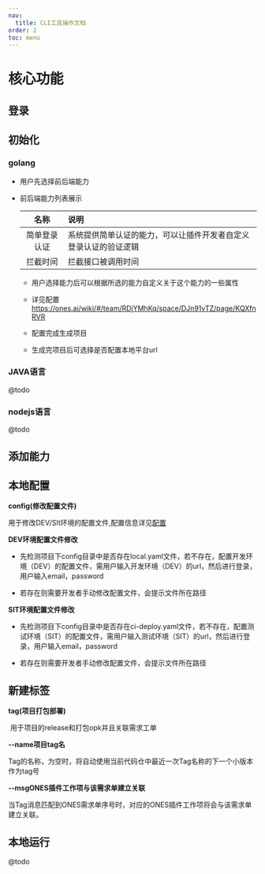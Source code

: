 ```yaml
---
nav:
  title: CLI工具操作文档
order: 2
toc: menu
---
```


# 核心功能



## 登录



## 初始化

### golang

- 用户先选择前后端能力

- 前后端能力列表展示

  |     名称     | 说明                                                         |
  | :----------: | :----------------------------------------------------------- |
  | 简单登录认证 | 系统提供简单认证的能力，可以让插件开发者自定义登录认证的验证逻辑 |
  |   拦截时间   | 拦截接口被调用时间                                           |

  - 用户选择能力后可以根据所选的能力自定义关于这个能力的一些属性
  
  - 详见配置 https://ones.ai/wiki/#/team/RDjYMhKq/space/DJn91vTZ/page/KQXfnRVR
  
  - 配置完成生成项目
  
  - 生成完项目后可选择是否配置本地平台url
  
    


### JAVA语言

@todo



### nodejs语言

@todo



## 添加能力



## 本地配置



**config(修改配置文件)**

用于修改DEV/SIt环境的配置文件,配置信息详见[配置](https://doc.plugins.myones.net/config/config)



**DEV环境配置文件修改**

- 先检测项目下config目录中是否存在local.yaml文件，若不存在，配置开发环境（DEV）的配置文件，需用户输入开发环境（DEV）的url，然后进行登录，用户输入email，password

- 若存在则需要开发者手动修改配置文件，会提示文件所在路径

  

**SIT环境配置文件修改**

- 先检测项目下config目录中是否存在ci-deploy.yaml文件，若不存在，配置测试环境（SIT）的配置文件，需用户输入测试环境（SIT）的url，然后进行登录，用户输入email，password

- 若存在则需要开发者手动修改配置文件，会提示文件所在路径



## 新建标签

**tag(项目打包部署)**

​     用于项目的release和打包opk并且关联需求工单



**--name项目tag名**

​     Tag的名称，为空时，将自动使用当前代码仓中最近一次Tag名称的下一个小版本作为tag号



**--msgONES插件工作项与该需求单建立关联**

​     当Tag消息匹配到ONES需求单序号时，对应的ONES插件工作项将会与该需求单建立关联。



## 本地运行

@todo